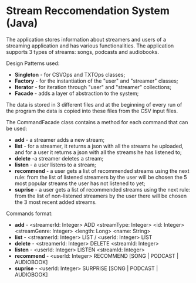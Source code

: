 # Stream Reccomendation System (Java)

The application stores information about streamers and users of a 
streaming application and has various functionalities. The application 
supports 3 types of streams: songs, podcasts and audiobooks.

Design Patterns used:
- **Singleton** - for CSVOps and TXTOps classes;
- **Factory** - for the instantiation of the "user" and "streamer" classes;
- **Iterator** - for iteration through "user" and "streamer" collections;
- **Facade** - adds a layer of abstraction to the system;

The data is stored in 3 different files and at the beginning of every run
of the program the data is copied into these files from the CSV input files.

The CommandFacade class contains a method for each command that can be used:
- **add** - a streamer adds a new stream;
- **list** - for a streamer, it returns a json with all the streams he uploaded,
and for a user it returns a json with all the streams he has listened to;
- **delete** -a streamer deletes a stream;
- **listen** - a user listens to a stream;
- **recommend** - a user gets a list of recommended streams using the next rule:
from the list of listened streamers by the user will be chosen the 5 most popular 
streams the user has not listened to yet;
- **suprise** - a user gets a list of recommended streams using the next rule: from
the list of non-listened streamers by the user there will be chosen the 3 most recent
added streams.

Commands format:
- **add** - <streamerId: Integer> ADD <streamType: Integer> <id: Integer> <streamGenre: Integer> <length: Long> <name: String>
- **list** - <streamerId: Integer> LIST / <userId: Integer> LIST
- **delete** - <streamerId: Integer> DELETE <streamId: Integer>
- **listen** - <userId: Integer> LISTEN <streamId: Integer>
- **recommend** - <userId: Integer>
  RECOMMEND [SONG | PODCAST | AUDIOBOOK]
- **suprise** - <userId: Integer>
  SURPRISE [SONG | PODCAST | AUDIOBOOK]
